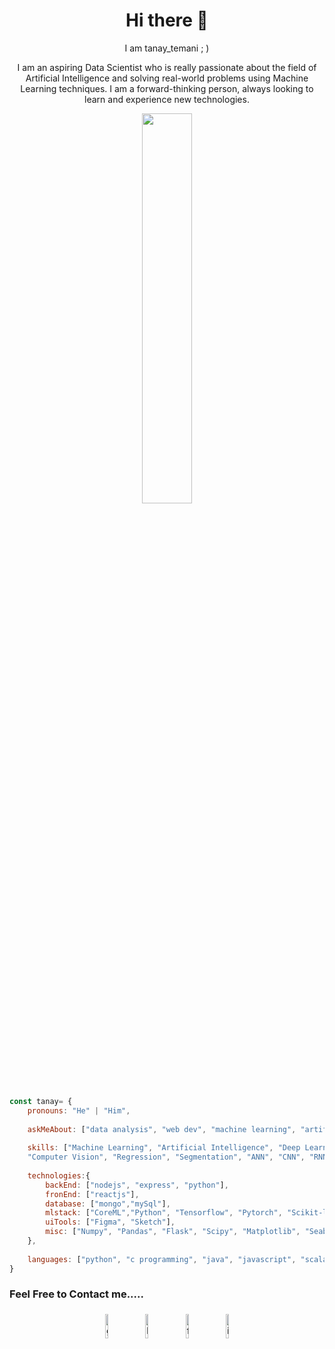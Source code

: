 <h1 align="center"> Hi there 👋 </h1>
<p align="center"> I am tanay_temani ; )</p>
<p align="center">I am an aspiring Data Scientist who is really passionate about the field of Artificial Intelligence and solving real-world problems using Machine Learning techniques. I am a forward-thinking person, always looking to learn and experience new technologies.</p>


<p align="center" ><img 
 src="https://user-images.githubusercontent.com/22797857/90096358-dba16400-dd54-11ea-8e44-e181ada72661.gif" width="40%"/></p>

```javascript
const tanay= {
    pronouns: "He" | "Him",
    
    askMeAbout: ["data analysis", "web dev", "machine learning", "artificial intelligence", "python"],
    
    skills: ["Machine Learning", "Artificial Intelligence", "Deep Learning", "Natural Language Processing", 
    "Computer Vision", "Regression", "Segmentation", "ANN", "CNN", "RNN", "Time-Series Forecasting"],
    
    technologies:{
        backEnd: ["nodejs", "express", "python"],
        fronEnd: ["reactjs"],
        database: ["mongo","mySql"],
        mlstack: ["CoreML","Python", "Tensorflow", "Pytorch", "Scikit-learn", "Keras"],
        uiTools: ["Figma", "Sketch"],
        misc: ["Numpy", "Pandas", "Flask", "Scipy", "Matplotlib", "Seaborn"]
    },
    
    languages: ["python", "c programming", "java", "javascript", "scala"]
}
```

### Feel Free to Contact me.....

<p align="center">
	<a href="https://www.github.com/tanaytemani"><img alt="github" width="10%" style="padding:5px" src="https://img.icons8.com/clouds/100/000000/github.png"/></a>
	<a href="https://www.linkedin.com/in/tanay-temani-43b39520b/"><img alt="linkedin" width="10%" style="padding:5px" src="https://img.icons8.com/clouds/100/000000/linkedin.png"/></a>
	<a href="https://www.facebook.com/tanay.temani.5"><img alt="facebook" width="10%" style="padding:5px" src="https://img.icons8.com/clouds/100/000000/facebook-new.png"/></a>
	<a href="https://www.instagram.com/imakash3011/"><img alt="instagram" width="10%" style="padding:5px" src="https://img.icons8.com/clouds/100/000000/instagram.png"/></a>
</p>


<!--
**TANAYTEMANI/TANAYTEMANI** is a ✨ _special_ ✨ repository because its `README.md` (this file) appears on your GitHub profile.

Here are some ideas to get you started:

- 🔭 I’m currently working on ...
- 🌱 I’m currently learning ...
- 👯 I’m looking to collaborate on ...
- 🤔 I’m looking for help with ...
- 💬 Ask me about ...
- 📫 How to reach me: ...
- 😄 Pronouns: ...
- ⚡ Fun fact: ...
-->

